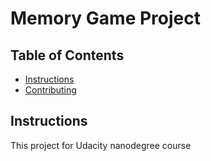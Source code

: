# Memory Game Project

## Table of Contents

* [Instructions](#instructions)
* [Contributing](#contributing)

## Instructions

This project for Udacity nanodegree course
